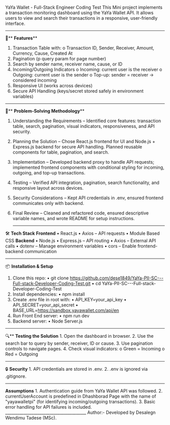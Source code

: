 YaYa Wallet - Full-Stack Engineer Coding Test
This Mini project implements a transaction monitoring dashboard using the YaYa Wallet API. It allows users to view and search their transactions in a responsive, user-friendly interface.
________________________________________
🚀** **Features****
1. Transaction Table with:
      o Transaction ID, Sender, Receiver, Amount, Currency, Cause, Created At
2. Pagination (p query param for page number)
3. Search by sender name, receiver name, cause, or ID
4. Incoming/Outgoing Indicators
      o Incoming: current user is the receiver
      o Outgoing: current user is the sender
      o Top-up: sender = receiver → considered incoming
5. Responsive UI (works across devices)
6. Secure API Handling (keys/secret stored safely in environment variables)
________________________________________
🧩** **Problem-Solving Methodology****

1. Understanding the Requirements – Identified core features: transaction table, search, pagination, visual indicators, responsiveness, and API security.

2. Planning the Solution – Chose React.js frontend for UI and Node.js + Express.js backend for secure API handling. Planned reusable components for table, pagination, and search.

3. Implementation – Developed backend proxy to handle API requests; implemented frontend components with conditional styling for incoming, outgoing, and top-up transactions.

4. Testing – Verified API integration, pagination, search functionality, and responsive layout across devices.

5. Security Considerations – Kept API credentials in .env, ensured frontend communicates only with backend.

6. Final Review – Cleaned and refactored code, ensured descriptive variable names, and wrote README for setup instructions.
   ________________________________________
🛠 **Tech Stack**
**Frontend**
      •	React.js
      •	Axios – API requests
      •	Module Based CSS
**Backend**
        •	Node.js
        •	Express.js – API routing
        •	Axios – External API calls
        •	dotenv – Manage environment variables
        •	cors – Enable frontend-backend communication
________________________________________
📦 **Installation & Setup**
1.	Clone this repo:
    •	git clone https://github.com/dese1849/YaYa-PII-SC---Full-stack-Developer-Coding-Test.git
    •	cd YaYa-PII-SC---Full-stack-Developer-Coding-Test
2.	Install dependencies:
    •	npm install
3.	Create .env file in root with:
    •	API_KEY=your_api_key
    •	API_SECRET=your_api_secret
    •	BASE_URL=https://sandbox.yayawallet.com/api/en
4.	Run Front End server:
    •	npm run dev
5.	Backend server:
    •	Node Server.js
________________________________________
🔍** **Testing the Solution**
    1. Open the dashboard in browser.
    2. Use the search bar to query by  sender, receiver, ID or cause.
    3. Use pagination controls to navigate pages.
    4. Check visual indicators:
            o	Green = Incoming
            o	Red = Outgoing
________________________________________
🔒 **Security**
    1. API credentials are stored in .env.
    2. .env is ignored via .gitignore.
________________________________________
**Assumptions**
    1. Authentication guide from YaYa Wallet API was followed.
    2. currentUserAccount is predefined in Dhashborad Page with the name of  "yayawalletpi" (for identifying incoming/outgoing transactions).
    3. Basic error handling for API failures is included.
    ________________________________________
Author:- Developed by Desalegn Wendimu Tadese (MSc).




